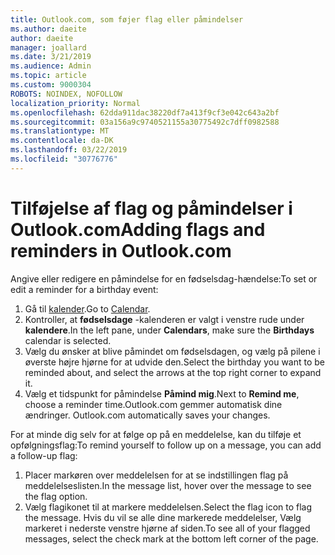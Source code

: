 ```yaml
---
title: Outlook.com, som føjer flag eller påmindelser
ms.author: daeite
author: daeite
manager: joallard
ms.date: 3/21/2019
ms.audience: Admin
ms.topic: article
ms.custom: 9000304
ROBOTS: NOINDEX, NOFOLLOW
localization_priority: Normal
ms.openlocfilehash: 62dda911dac38220df7a413f9cf3e042c643a2bf
ms.sourcegitcommit: 03a156a9c9740521155a30775492c7dff0982588
ms.translationtype: MT
ms.contentlocale: da-DK
ms.lasthandoff: 03/22/2019
ms.locfileid: "30776776"
---
```

# <a name="adding-flags-and-reminders-in-outlookcom"></a><span data-ttu-id="326a7-102">Tilføjelse af flag og påmindelser i Outlook.com</span><span class="sxs-lookup"><span data-stu-id="326a7-102">Adding flags and reminders in Outlook.com</span></span>

<span data-ttu-id="326a7-103">Angive eller redigere en påmindelse for en fødselsdag-hændelse:</span><span class="sxs-lookup"><span data-stu-id="326a7-103">To set or edit a reminder for a birthday event:</span></span>

1. <span data-ttu-id="326a7-104">Gå til [kalender](https://outlook.live.com/calendar/).</span><span class="sxs-lookup"><span data-stu-id="326a7-104">Go to [Calendar](https://outlook.live.com/calendar/).</span></span>
1. <span data-ttu-id="326a7-105">Kontroller, at **fødselsdage** -kalenderen er valgt i venstre rude under **kalendere**.</span><span class="sxs-lookup"><span data-stu-id="326a7-105">In the left pane, under **Calendars**, make sure the **Birthdays** calendar is selected.</span></span>
1. <span data-ttu-id="326a7-106">Vælg du ønsker at blive påmindet om fødselsdagen, og vælg på pilene i øverste højre hjørne for at udvide den.</span><span class="sxs-lookup"><span data-stu-id="326a7-106">Select the birthday you want to be reminded about, and select the arrows at the top right corner to expand it.</span></span>
1. <span data-ttu-id="326a7-107">Vælg et tidspunkt for påmindelse **Påmind mig**.</span><span class="sxs-lookup"><span data-stu-id="326a7-107">Next to **Remind me**, choose a reminder time.</span></span><span data-ttu-id="326a7-108">Outlook.com gemmer automatisk dine ændringer.</span><span class="sxs-lookup"><span data-stu-id="326a7-108"> Outlook.com automatically saves your changes.</span></span>

<span data-ttu-id="326a7-109">For at minde dig selv for at følge op på en meddelelse, kan du tilføje et opfølgningsflag:</span><span class="sxs-lookup"><span data-stu-id="326a7-109">To remind yourself to follow up on a message, you can add a follow-up flag:</span></span>

1. <span data-ttu-id="326a7-110">Placer markøren over meddelelsen for at se indstillingen flag på meddelelseslisten.</span><span class="sxs-lookup"><span data-stu-id="326a7-110">In the message list, hover over the message to see the flag option.</span></span>
1. <span data-ttu-id="326a7-111">Vælg flagikonet til at markere meddelelsen.</span><span class="sxs-lookup"><span data-stu-id="326a7-111">Select the flag icon to flag the message.</span></span> <span data-ttu-id="326a7-112">Hvis du vil se alle dine markerede meddelelser, Vælg markeret i nederste venstre hjørne af siden.</span><span class="sxs-lookup"><span data-stu-id="326a7-112">To see all of your flagged messages, select the check mark at the bottom left corner of the page.</span></span>